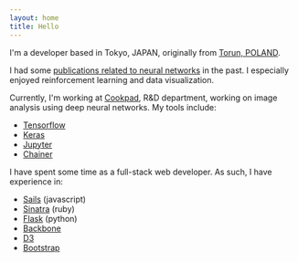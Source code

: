 ```yaml
---
layout: home
title: Hello
---
```


I'm a developer based in Tokyo, JAPAN, originally from [Torun, POLAND](http://www.torun.pl/en).

I had some [publications related to neural networks](https://umk.academia.edu/LeszekRybicki) in the past. I especially enjoyed reinforcement learning and data visualization.

Currently, I'm working at [Cookpad](https://info.cookpad.com/), R&D department, working on image analysis using deep neural networks. My tools include:

 - [Tensorflow](https://www.tensorflow.org)
 - [Keras](https://keras.io)
 - [Jupyter](http://jupyter.readthedocs.io)
 - [Chainer](http://chainer.org)

I have spent some time as a full-stack web developer. As such, I have experience in:

 - [Sails](http://sailsjs.org/) (javascript)
 - [Sinatra](http://www.sinatrarb.com/) (ruby)
 - [Flask](http://flask.pocoo.org/) (python)
 - [Backbone](http://backbonejs.org/)
 - [D3](http://d3js.org/)
 - [Bootstrap](http://getbootstrap.com/)
